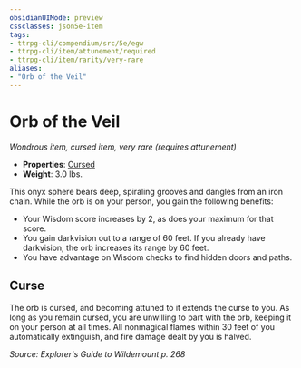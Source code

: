 ```yaml
---
obsidianUIMode: preview
cssclasses: json5e-item
tags:
- ttrpg-cli/compendium/src/5e/egw
- ttrpg-cli/item/attunement/required
- ttrpg-cli/item/rarity/very-rare
aliases: 
- "Orb of the Veil"
---
```

# Orb of the Veil
*Wondrous item, cursed item, very rare (requires attunement)*  

- **Properties**: [Cursed](item-properties.md#Cursed%20Items)
- **Weight**: 3.0 lbs.

This onyx sphere bears deep, spiraling grooves and dangles from an iron chain. While the orb is on your person, you gain the following benefits:

- Your Wisdom score increases by 2, as does your maximum for that score.  
- You gain darkvision out to a range of 60 feet. If you already have darkvision, the orb increases its range by 60 feet.  
- You have advantage on Wisdom checks to find hidden doors and paths.  

## Curse

The orb is cursed, and becoming attuned to it extends the curse to you. As long as you remain cursed, you are unwilling to part with the orb, keeping it on your person at all times. All nonmagical flames within 30 feet of you automatically extinguish, and fire damage dealt by you is halved.

*Source: Explorer's Guide to Wildemount p. 268*